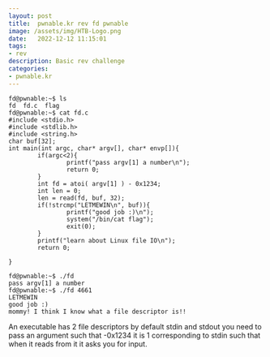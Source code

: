 ```yaml
---
layout: post
title:  pwnable.kr rev fd pwnable 
image: /assets/img/HTB-Logo.png
date:   2022-12-12 11:15:01
tags:
- rev
description: Basic rev challenge
categories:
- pwnable.kr
---
```




```
fd@pwnable:~$ ls
fd  fd.c  flag
fd@pwnable:~$ cat fd.c
#include <stdio.h>
#include <stdlib.h>
#include <string.h>
char buf[32];
int main(int argc, char* argv[], char* envp[]){
        if(argc<2){
                printf("pass argv[1] a number\n");
                return 0;
        }
        int fd = atoi( argv[1] ) - 0x1234;
        int len = 0;
        len = read(fd, buf, 32);
        if(!strcmp("LETMEWIN\n", buf)){
                printf("good job :)\n");
                system("/bin/cat flag");
                exit(0);
        }
        printf("learn about Linux file IO\n");
        return 0;

}

fd@pwnable:~$ ./fd
pass argv[1] a number
fd@pwnable:~$ ./fd 4661
LETMEWIN
good job :)
mommy! I think I know what a file descriptor is!!
```
An executable has 2 file descriptors by default stdin and stdout you need to pass an argument such that -0x1234 it is 1 corresponding to stdin such that when it reads from it it asks you for input.